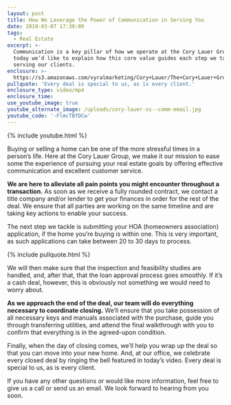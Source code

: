```yaml
---
layout: post
title: How We Leverage the Power of Communication in Serving You
date: 2019-03-07 17:39:09
tags:
  - Real Estate
excerpt: >-
  Communication is a key pillar of how we operate at the Cory Lauer Group, and
  today we’d like to explain how this core value guides each step we take in
  serving our clients.
enclosure: >-
  https://s3.amazonaws.com/vyralmarketing/Cory+Lauer/The+Cory+Lauer+Group-+How+We+Leverage+the+Power+of+Communication+in+Serving+You.mp4
pullquote: 'Every deal is special to us, as is every client.'
enclosure_type: video/mp4
enclosure_time:
use_youtube_image: true
youtube_alternate_image: /uploads/cory-lauer-ss--comm-email.jpg
youtube_code: '-FlmcTBfDCw'
---
```


{% include youtube.html %}

Buying or selling a home can be one of the more stressful times in a person’s life. Here at the Cory Lauer Group, we make it our mission to ease some the experience of pursuing your real estate goals by offering effective communication and excellent customer service.

**We are here to alleviate all pain points you might encounter throughout a transaction.** As soon as we receive a fully rounded contract, we contact a title company and/or lender to get your finances in order for the rest of the deal. We ensure that all parties are working on the same timeline and are taking key actions to enable your success.&nbsp;

The next step we tackle is submitting your HOA (homeowners association) application, if the home you’re buying is within one. This is very important, as such applications can take between 20 to 30 days to process.&nbsp;

{% include pullquote.html %}

We will then make sure that the inspection and feasibility studies are handled, and, after that, that the loan approval process goes smoothly. If it’s a cash deal, however, this is obviously not something we would need to worry about.&nbsp;

**As we approach the end of the deal, our team will do everything necessary to coordinate closing.** We’ll ensure that you take possession of all necessary keys and manuals associated with the purchase, guide you through transferring utilities, and attend the final walkthrough with you to confirm that everything is in the agreed-upon condition.&nbsp;

Finally, when the day of closing comes, we’ll help you wrap up the deal so that you can move into your new home. And, at our office, we celebrate every closed deal by ringing the bell featured in today’s video. Every deal is special to us, as is every client.

If you have any other questions or would like more information, feel free to give us a call or send us an email. We look forward to hearing from you soon.